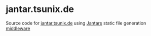 jantar.tsunix.de
================

Source code for [jantar.tsunix.de](http://jantar.tsunix.de) using [Jantars](https://github.com/tsurai/jantar) static file generation [middleware](https://github.com/tsurai/jantar-middleware)
